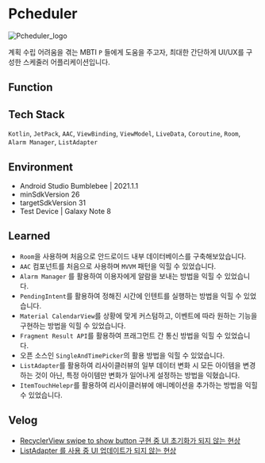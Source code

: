# Pcheduler

![Pcheduler_logo](https://user-images.githubusercontent.com/85336456/139528980-8b65bcac-c843-4be2-9aae-38ef973bf781.png)

계획 수립 어려움을 겪는 MBTI `P` 들에게 도움을 주고자, 최대한 간단하게 UI/UX를 구성한 스케줄러 어플리케이션입니다.

## Function

## Tech Stack
`Kotlin`,  `JetPack`, `AAC`, `ViewBinding`, `ViewModel`, `LiveData`, `Coroutine`, `Room`, `Alarm Manager`, `ListAdapter`

## Environment

- Android Studio Bumblebee | 2021.1.1
- minSdkVersion 26
- targetSdkVersion 31
- Test Device | Galaxy Note 8

## Learned
- `Room`을 사용하며 처음으로 안드로이드 내부 데이터베이스를 구축해보았습니다.
- `AAC` 컴포넌트를 처음으로 사용하며 `MVVM` 패턴을 익힐 수 있었습니다.
- `Alarm Manager` 를 활용하여 이용자에게 알람을 보내는 방법을 익힐 수 있었습니다.
- `PendingIntent`를 활용하여 정해진 시간에 인텐트를 실행하는 방법을 익힐 수 있었습니다.
- `Material CalendarView`를 상황에 맞게 커스텀하고, 이벤트에 따라 원하는 기능을 구현하는 방법을 익힐 수 있었습니다.
- `Fragment Result API`를 활용하여 프래그먼트 간 통신 방법을 익힐 수 있었습니다.
- 오픈 소스인 `SingleAndTimePicker`의 활용 방법을 익힐 수 있었습니다.
- `ListAdapter`를 활용하여 리사이클러뷰의 일부 데이터 변화 시 모든 아이템을 변경하는 것이 아닌, 특정 아이템만 변화가 일어나게 설정하는 방법을 익혔습니다.
- `ItemTouchHelepr`를 활용하여 리사이클러뷰에 애니메이션을 추가하는 방법을 익힐 수 있었습니다.

## Velog
- [RecyclerView swipe to show button 구현 중 UI 초기화가 되지 않는 현상](https://velog.io/@hoyaho/RecyclerView-swipe-to-show-button-%EA%B5%AC%ED%98%84-%EC%A4%91-UI%EA%B0%80-%EC%B4%88%EA%B8%B0%ED%99%94-%EB%90%98%EC%A7%80-%EC%95%8A%EB%8A%94-%ED%98%84%EC%83%81)
- [ListAdapter 를 사용 중 UI 업데이트가 되지 않는 현상](https://velog.io/@hoyaho/%EC%82%BD%EC%A7%88-%EB%85%B8%ED%8A%B8-DiffUtill-Error)
